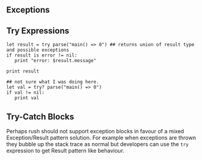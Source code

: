 ## Exceptions

## Try Expressions

```rush
let result = try parse("main() => 0") ## returns union of result type and possible exceptions
if result is error != nil:
   print "error: $result.message"

print result
```

```rush
## not sure what I was doing here.
let val = try? parse("main() => 0")
if val != nil:
   print val
```

## Try-Catch Blocks

Perhaps rush should not support exception blocks in favour of a mixed Exception/Result pattern solution. For example when exceptions are thrown they bubble up the stack trace as normal but developers can use the `try` expression to get Result pattern like behaviour.
